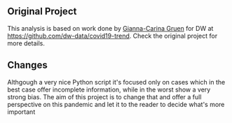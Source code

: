 ## Original Project

This analysis is based on work done by [Gianna-Carina Gruen](https://twitter.com/giannagruen) for DW at https://github.com/dw-data/covid19-trend. Check the original project for more details.

## Changes

Althgough a very nice Python script it's focused only on cases which in the best case offer incomplete information, while in the worst show a very strong bias. The aim of this project is to change that and offer a full perspective on this pandemic and let it to the reader to decide what's more important
